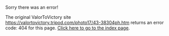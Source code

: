 

Sorry there was an error!

The original ValorToVictory site https://valortovictory.tripod.com/photo17/43-38304ph.htm returns an error code: 404 for this page. [Click here to go to the index page](../index.md).